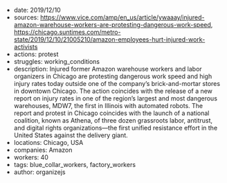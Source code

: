 - date: 2019/12/10
- sources: https://www.vice.com/amp/en_us/article/ywaaay/injured-amazon-warehouse-workers-are-protesting-dangerous-work-speed, https://chicago.suntimes.com/metro-state/2019/12/10/21005210/amazon-employees-hurt-injured-work-activists
- actions: protest
- struggles: working_conditions
- description: Injured former Amazon warehouse workers and labor organizers in Chicago are protesting dangerous work speed and high injury rates today outside one of the company’s brick-and-mortar stores in downtown Chicago. The action coincides with the release of a new report on injury rates in one of the region’s largest and most dangerous warehouses, MDW7, the first in Illinois with automated robots. The report and protest in Chicago coincides with the launch of a national coalition, known as Athena, of three dozen grassroots labor, antitrust, and digital rights organizations—the first unified resistance effort in the United States against the delivery giant.
- locations: Chicago, USA
- companies: Amazon
- workers: 40
- tags: blue_collar_workers, factory_workers
- author: organizejs
